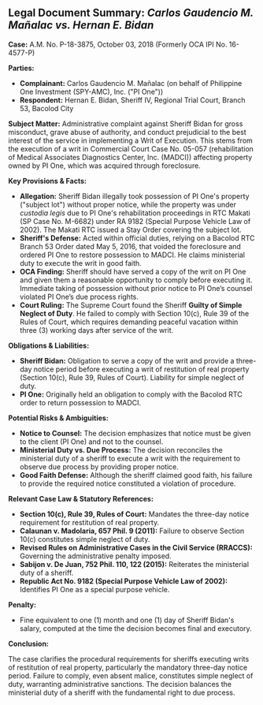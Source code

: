 ## Legal Document Summary: *Carlos Gaudencio M. Mañalac vs. Hernan E. Bidan*

**Case:** A.M. No. P-18-3875, October 03, 2018 (Formerly OCA IPI No. 16-4577-P)

**Parties:**
*   **Complainant:** Carlos Gaudencio M. Mañalac (on behalf of Philippine One Investment (SPY-AMC), Inc. ("PI One"))
*   **Respondent:** Hernan E. Bidan, Sheriff IV, Regional Trial Court, Branch 53, Bacolod City

**Subject Matter:** Administrative complaint against Sheriff Bidan for gross misconduct, grave abuse of authority, and conduct prejudicial to the best interest of the service in implementing a Writ of Execution. This stems from the execution of a writ in Commercial Court Case No. 05-057 (rehabilitation of Medical Associates Diagnostics Center, Inc. (MADCI)) affecting property owned by PI One, which was acquired through foreclosure.

**Key Provisions & Facts:**

*   **Allegation:** Sheriff Bidan illegally took possession of PI One's property ("subject lot") without proper notice, while the property was under *custodia legis* due to PI One's rehabilitation proceedings in RTC Makati (SP Case No. M-6682) under RA 9182 (Special Purpose Vehicle Law of 2002). The Makati RTC issued a Stay Order covering the subject lot.
*   **Sheriff's Defense:** Acted within official duties, relying on a Bacolod RTC Branch 53 Order dated May 5, 2016, that voided the foreclosure and ordered PI One to restore possession to MADCI. He claims ministerial duty to execute the writ in good faith.
*   **OCA Finding:** Sheriff should have served a copy of the writ on PI One and given them a reasonable opportunity to comply before executing it. Immediate taking of possession without prior notice to PI One’s counsel violated PI One’s due process rights.
*   **Court Ruling:** The Supreme Court found the Sheriff **Guilty of Simple Neglect of Duty**. He failed to comply with Section 10(c), Rule 39 of the Rules of Court, which requires demanding peaceful vacation within three (3) working days after service of the writ.

**Obligations & Liabilities:**

*   **Sheriff Bidan:** Obligation to serve a copy of the writ and provide a three-day notice period before executing a writ of restitution of real property (Section 10(c), Rule 39, Rules of Court). Liability for simple neglect of duty.
*   **PI One:** Originally held an obligation to comply with the Bacolod RTC order to return possession to MADCI.

**Potential Risks & Ambiguities:**

*   **Notice to Counsel:** The decision emphasizes that notice must be given to the client (PI One) and not to the counsel.
*   **Ministerial Duty vs. Due Process:** The decision reconciles the ministerial duty of a sheriff to execute a writ with the requirement to observe due process by providing proper notice.
*   **Good Faith Defense:** Although the sheriff claimed good faith, his failure to provide the required notice constituted a violation of procedure.

**Relevant Case Law & Statutory References:**

*   **Section 10(c), Rule 39, Rules of Court:** Mandates the three-day notice requirement for restitution of real property.
*   **Calaunan v. Madolaria, 657 Phil. 9 (2011):** Failure to observe Section 10(c) constitutes simple neglect of duty.
*   **Revised Rules on Administrative Cases in the Civil Service (RRACCS):** Governing the administrative penalty imposed.
*   **Sabijon v. De Juan, 752 Phil. 110, 122 (2015):** Reiterates the ministerial duty of a sheriff.
*   **Republic Act No. 9182 (Special Purpose Vehicle Law of 2002):** Identifies PI One as a special purpose vehicle.

**Penalty:**

*   Fine equivalent to one (1) month and one (1) day of Sheriff Bidan's salary, computed at the time the decision becomes final and executory.

**Conclusion:**

The case clarifies the procedural requirements for sheriffs executing writs of restitution of real property, particularly the mandatory three-day notice period. Failure to comply, even absent malice, constitutes simple neglect of duty, warranting administrative sanctions. The decision balances the ministerial duty of a sheriff with the fundamental right to due process.
